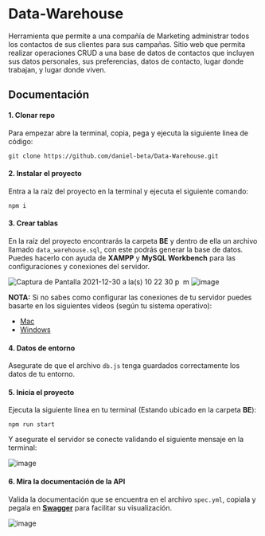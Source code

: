 # Data-Warehouse

Herramienta que permite a una compañía de Marketing administrar todos los contactos de sus clientes para sus campañas.
Sitio web que permita realizar operaciones CRUD a una base de datos de contactos que incluyen sus datos personales, sus preferencias, datos de contacto, lugar donde trabajan, y lugar donde viven.

## Documentación

#### 1. Clonar repo

Para empezar abre la terminal, copia, pega y ejecuta la siguiente linea de código:

```
git clone https://github.com/daniel-beta/Data-Warehouse.git
```

#### 2. Instalar el proyecto

Entra a la raíz del proyecto en la terminal y ejecuta el siguiente comando:

```
npm i
```

#### 3. Crear tablas

En la raíz del proyecto encontrarás la carpeta **BE** y dentro de ella un archivo llamado `data_warehouse.sql`, con este podrás generar la base de datos. Puedes hacerlo con ayuda de **XAMPP** y **MySQL Workbench** para las configuraciones y conexiones del servidor.

![Captura de Pantalla 2021-12-30 a la(s) 10 22 30 p  m](https://user-images.githubusercontent.com/64673306/147801318-2c876ef8-c2b7-471b-8b60-cb1ca872789e.png)
![image](https://user-images.githubusercontent.com/64673306/149876026-bdb6cb7a-452c-4196-9e1d-3eb204f9d62a.png)

**NOTA:** Si no sabes como configurar las conexiones de tu servidor puedes basarte en los siguientes videos (según tu sistema operativo):

- [Mac](https://youtu.be/P2yS47MxjLM)
- [Windows](https://youtu.be/Wf-0PT7q6i4)

#### 4. Datos de entorno

Asegurate de que el archivo `db.js` tenga guardados correctamente los datos de tu entorno.

#### 5. Inicia el proyecto

Ejecuta la siguiente línea en tu terminal (Estando ubicado en la carpeta **BE**):

```
npm run start
```

Y asegurate el servidor se conecte validando el siguiente mensaje en la terminal:

![image](https://user-images.githubusercontent.com/64673306/149877639-9ffa680a-a143-4c62-8876-6edc33f651ac.png)

#### 6. Mira la documentación de la API

Valida la documentación que se encuentra en el archivo `spec.yml`, copiala y pegala en **[Swagger](https://editor.swagger.io/)** para facilitar su visualización.

![image](https://user-images.githubusercontent.com/64673306/149879573-dacf3219-f956-4db1-ab5b-264156a28f6d.png)

